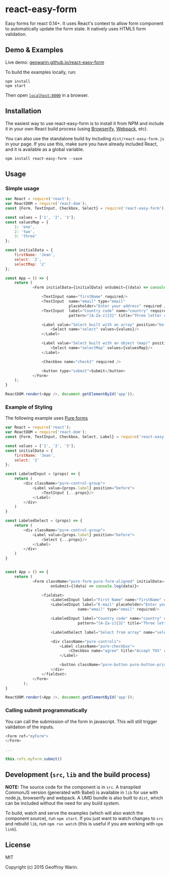 # react-easy-form

Easy forms for react 0.14+.
It uses React's context to allow form component to automatically update the
form state.
It natively uses HTML5 form validation.

## Demo & Examples

Live demo: [geowarin.github.io/react-easy-form](http://geowarin.github.io/react-easy-form/)

To build the examples locally, run:

```
npm install
npm start
```

Then open [`localhost:8000`](http://localhost:8000) in a browser.


## Installation

The easiest way to use react-easy-form is to install it from NPM and include it in your own React build process (using [Browserify](http://browserify.org), [Webpack](http://webpack.github.io/), etc).

You can also use the standalone build by including `dist/react-easy-form.js` in your page. If you use this, make sure you have already included React, and it is available as a global variable.

```
npm install react-easy-form --save
```


## Usage

### Simple usage

```javascript
var React = require('react');
var ReactDOM = require('react-dom');
const {Form, TextInput, Checkbox, Select} = require('react-easy-form');

const values = ['1', '2', '3'];
const valuesMap = {
	1: 'one',
	2: 'two',
	3: 'three'
};

const initialData = {
	firstName: 'Jean',
	select: '2',
	selectMap: '2'
};

const App = () => {
	return (
			<Form initialData={initialData} onSubmit={(data) => console.log(data)}>

				<TextInput name="firstName" required/>
				<TextInput 	name="email" type="email"
							placeholder="Enter your address" required />
				<TextInput 	label="Country code" name="country" required
							pattern="[A-Za-z]{3}" title="Three letter country code" />

				<Label value="Select built with an array" position="before">
					<Select name="select" values={values}/>
				</Label>

				<Label value="Select built with an object (map)" position="after">
					<Select name="selectMap" values={valuesMap}/>
				</Label>

				<Checkbox name="check1" required />

				<button type="submit">Submit</button>
			</Form>
	);
}

ReactDOM.render(<App />, document.getElementById('app'));
```

### Example of Styling

The following example uses [Pure forms](http://purecss.io/)

```javascript
var React = require('react');
var ReactDOM = require('react-dom');
const {Form, TextInput, Checkbox, Select, Label} = require('react-easy-form');

const values = ['1', '2', '3'];
const initialData = {
	firstName: 'Jean',
	select: '2'
};

const LabeledInput = (props) => {
	return (
		<div className="pure-control-group">
			<Label value={props.label} position="before">
				<TextInput {...props}/>
			</Label>
		</div>
	)
}

const LabeledSelect = (props) => {
	return (
		<div className="pure-control-group">
			<Label value={props.label} position="before">
				<Select {...props}/>
			</Label>
		</div>
	)
}


const App = () => {
	return (
			<Form className="pure-form pure-form-aligned" initialData={initialData}
					onSubmit={(data) => console.log(data)}>

				<fieldset>
					<LabeledInput label="First Name" name="firstName" required/>
					<LabeledInput label="E-mail" placeholder="Enter your email"
								name="email" type="email" required/>

					<LabeledInput label="Country code" name="country" required
								pattern="[A-Za-z]{3}" title="Three letter country code" />

					<LabeledSelect label="Select from array" name="select" values={values}/>

					<div className="pure-controls">
						<Label className="pure-checkbox">
							<Checkbox name="agree" title="Accept TOS" required/> Agree
						</Label>

						<button className="pure-button pure-button-primary" type="submit">Submit</button>
					</div>
				</fieldset>
			</Form>
		);
}

ReactDOM.render(<App />, document.getElementById('app'));
```

### Calling submit programmatically

You can call the submission of the form in javascript.
This will still trigger validation of the inputs.

```javascript
<Form ref="myForm">
</Form>

...

this.refs.myForm.submit()
```

## Development (`src`, `lib` and the build process)

**NOTE:** The source code for the component is in `src`. A transpiled CommonJS version (generated with Babel) is available in `lib` for use with node.js, browserify and webpack. A UMD bundle is also built to `dist`, which can be included without the need for any build system.

To build, watch and serve the examples (which will also watch the component source), run `npm start`. If you just want to watch changes to `src` and rebuild `lib`, run `npm run watch` (this is useful if you are working with `npm link`).

## License

MIT

Copyright (c) 2015 Geoffroy Warin.
